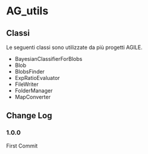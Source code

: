 # AG_utils

## Classi 

Le seguenti classi sono utilizzate da più progetti AGILE.

* BayesianClassifierForBlobs
* Blob 
* BlobsFinder
* ExpRatioEvaluator
* FileWriter
* FolderManager
* MapConverter

## Change Log 

### 1.0.0
First Commit